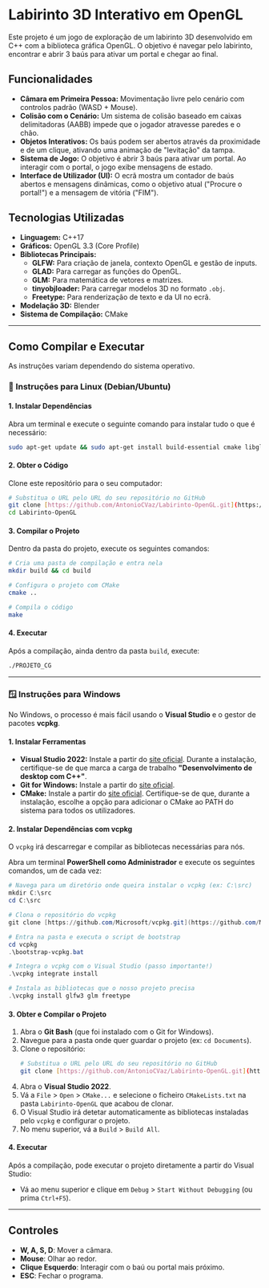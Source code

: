 # Labirinto 3D Interativo em OpenGL

Este projeto é um jogo de exploração de um labirinto 3D desenvolvido em C++ com a biblioteca gráfica OpenGL. O objetivo é navegar pelo labirinto, encontrar e abrir 3 baús para ativar um portal e chegar ao final.

## Funcionalidades

* **Câmara em Primeira Pessoa:** Movimentação livre pelo cenário com controlos padrão (WASD + Mouse).
* **Colisão com o Cenário:** Um sistema de colisão baseado em caixas delimitadoras (AABB) impede que o jogador atravesse paredes e o chão.
* **Objetos Interativos:** Os baús podem ser abertos através da proximidade e de um clique, ativando uma animação de "levitação" da tampa.
* **Sistema de Jogo:** O objetivo é abrir 3 baús para ativar um portal. Ao interagir com o portal, o jogo exibe mensagens de estado.
* **Interface de Utilizador (UI):** O ecrã mostra um contador de baús abertos e mensagens dinâmicas, como o objetivo atual ("Procure o portal!") e a mensagem de vitória ("FIM").

## Tecnologias Utilizadas

* **Linguagem:** C++17
* **Gráficos:** OpenGL 3.3 (Core Profile)
* **Bibliotecas Principais:**
    * **GLFW:** Para criação de janela, contexto OpenGL e gestão de inputs.
    * **GLAD:** Para carregar as funções do OpenGL.
    * **GLM:** Para matemática de vetores e matrizes.
    * **tinyobjloader:** Para carregar modelos 3D no formato `.obj`.
    * **Freetype:** Para renderização de texto e da UI no ecrã.
* **Modelação 3D:** Blender
* **Sistema de Compilação:** CMake

---

## Como Compilar e Executar

As instruções variam dependendo do sistema operativo.

### 🐧 Instruções para Linux (Debian/Ubuntu)

#### 1. Instalar Dependências

Abra um terminal e execute o seguinte comando para instalar tudo o que é necessário:
```bash
sudo apt-get update && sudo apt-get install build-essential cmake libglfw3-dev libglm-dev libfreetype-dev git
```

#### 2. Obter o Código

Clone este repositório para o seu computador:
```bash
# Substitua o URL pelo URL do seu repositório no GitHub
git clone [https://github.com/AntonioCVaz/Labirinto-OpenGL.git](https://github.com/AntonioCVaz/Labirinto-OpenGL.git)
cd Labirinto-OpenGL
```

#### 3. Compilar o Projeto

Dentro da pasta do projeto, execute os seguintes comandos:
```bash
# Cria uma pasta de compilação e entra nela
mkdir build && cd build

# Configura o projeto com CMake
cmake ..

# Compila o código
make
```

#### 4. Executar

Após a compilação, ainda dentro da pasta `build`, execute:
```bash
./PROJETO_CG
```

---

### 🪟 Instruções para Windows

No Windows, o processo é mais fácil usando o **Visual Studio** e o gestor de pacotes **vcpkg**.

#### 1. Instalar Ferramentas

* **Visual Studio 2022:** Instale a partir do [site oficial](https://visualstudio.microsoft.com/pt-br/vs/). Durante a instalação, certifique-se de que marca a carga de trabalho **"Desenvolvimento de desktop com C++"**.
* **Git for Windows:** Instale a partir do [site oficial](https://git-scm.com/download/win).
* **CMake:** Instale a partir do [site oficial](https://cmake.org/download/). Certifique-se de que, durante a instalação, escolhe a opção para adicionar o CMake ao PATH do sistema para todos os utilizadores.

#### 2. Instalar Dependências com vcpkg

O `vcpkg` irá descarregar e compilar as bibliotecas necessárias para nós.

Abra um terminal **PowerShell como Administrador** e execute os seguintes comandos, um de cada vez:

```powershell
# Navega para um diretório onde queira instalar o vcpkg (ex: C:\src)
mkdir C:\src
cd C:\src

# Clona o repositório do vcpkg
git clone [https://github.com/Microsoft/vcpkg.git](https://github.com/Microsoft/vcpkg.git)

# Entra na pasta e executa o script de bootstrap
cd vcpkg
.\bootstrap-vcpkg.bat

# Integra o vcpkg com o Visual Studio (passo importante!)
.\vcpkg integrate install

# Instala as bibliotecas que o nosso projeto precisa
.\vcpkg install glfw3 glm freetype
```

#### 3. Obter e Compilar o Projeto

1.  Abra o **Git Bash** (que foi instalado com o Git for Windows).
2.  Navegue para a pasta onde quer guardar o projeto (ex: `cd Documents`).
3.  Clone o repositório:
    ```bash
    # Substitua o URL pelo URL do seu repositório no GitHub
    git clone [https://github.com/AntonioCVaz/Labirinto-OpenGL.git](https://github.com/AntonioCVaz/Labirinto-OpenGL.git)
    ```
4.  Abra o **Visual Studio 2022**.
5.  Vá a `File` > `Open` > `CMake...` e selecione o ficheiro `CMakeLists.txt` na pasta `Labirinto-OpenGL` que acabou de clonar.
6.  O Visual Studio irá detetar automaticamente as bibliotecas instaladas pelo `vcpkg` e configurar o projeto.
7.  No menu superior, vá a `Build` > `Build All`.

#### 4. Executar

Após a compilação, pode executar o projeto diretamente a partir do Visual Studio:
* Vá ao menu superior e clique em `Debug` > `Start Without Debugging` (ou prima `Ctrl+F5`).

---

## Controles

* **W, A, S, D**: Mover a câmara.
* **Mouse**: Olhar ao redor.
* **Clique Esquerdo**: Interagir com o baú ou portal mais próximo.
* **ESC**: Fechar o programa.
